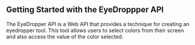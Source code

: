 ## Getting Started with the EyeDroppper API

The EyeDropper API is a Web API that provides a technique for creating an eyedropper tool. This tool allows users to select colors from their screen and also access the value of the color selected. 
